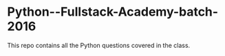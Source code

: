 # Python--Fullstack-Academy-batch-2016

 This repo contains all the Python questions covered in the class.
